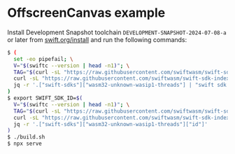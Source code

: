 # OffscreenCanvas example

Install Development Snapshot toolchain `DEVELOPMENT-SNAPSHOT-2024-07-08-a` or later from [swift.org/install](https://www.swift.org/install/) and run the following commands:

```sh
$ (
  set -eo pipefail; \
  V="$(swiftc --version | head -n1)"; \
  TAG="$(curl -sL "https://raw.githubusercontent.com/swiftwasm/swift-sdk-index/refs/heads/main/v1/tag-by-version.json" | jq -e -r --arg v "$V" '.[$v] | .[-1]')"; \
  curl -sL "https://raw.githubusercontent.com/swiftwasm/swift-sdk-index/refs/heads/main/v1/builds/$TAG.json" | \
  jq -r '.["swift-sdks"]["wasm32-unknown-wasip1-threads"] | "swift sdk install \"\(.url)\" --checksum \"\(.checksum)\""' | sh -x
)
$ export SWIFT_SDK_ID=$(
  V="$(swiftc --version | head -n1)"; \
  TAG="$(curl -sL "https://raw.githubusercontent.com/swiftwasm/swift-sdk-index/refs/heads/main/v1/tag-by-version.json" | jq -e -r --arg v "$V" '.[$v] | .[-1]')"; \
  curl -sL "https://raw.githubusercontent.com/swiftwasm/swift-sdk-index/refs/heads/main/v1/builds/$TAG.json" | \
  jq -r '.["swift-sdks"]["wasm32-unknown-wasip1-threads"]["id"]'
)
$ ./build.sh
$ npx serve
```
